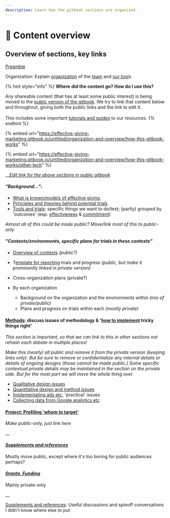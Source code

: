 ```yaml
---
description: Learn how the gitbook sections are organized.
---
```


# 📑 Content overview

## **Overview of sections, key links**

[Preamble](./)

Organization:   Explain [organization](sections-and-organization.md) of the [team](our-team-and-resources.md) and [our tool](https://github.com/daaronr/effective\_giving\_market\_testing/tree/76fd750340efe8794ed505cc87e8e0905ddeb98e/organization-and-overview/how-this-gitbook-works/README.md)s.&#x20;

{% hint style="info" %}
**Where** **did the content go? How do I use this?**

Any shareable content (that has at least some public interest)  is being moved to the [public version of the gitbook](https://effective-giving-marketing.gitbook.io/untitled/). We try to link that content below and throughout, giving both the public links and the link to edit it. \
\
This includes some important [tutorials and guides](broken-reference) to our resources.
{% endhint %}

{% embed url="https://effective-giving-marketing.gitbook.io/untitled/organization-and-overview/how-this-gitbook-works" %}

{% embed url="https://effective-giving-marketing.gitbook.io/untitled/organization-and-overview/how-this-gitbook-works/other-tech" %}

__[_Edit link for the above sections in public gitbook_](https://app.gitbook.com/s/a3YtWoUiYYfiEQrBNztC/supplements-references-tools-and-further-details/how-this-gitbook-works)_​_

#### _"Background...":_&#x20;

* [What is known/models of effective giving](broken-reference),
* [Principles and theories behind potential trials](broken-reference)
* [Tools and trials](broken-reference): specific things we want to do/test; (partly) grouped by 'outcomes' (esp. [effectiveness](broken-reference) & [commitment](broken-reference))

_Almost all of this could be made public? Move/link most of this to public-only_

#### _"Contexts/environments, specific plans for trials in these contexts"_

* [Overview of contexts](broken-reference) _(public?)_
* T[emplate for reporting](processes-and-procedures/trial-reporting-template/#concise-reporting-template) trials and progress (_public, but make it prominently linked in private version)_
* Cross-organization plans (private?)
*   By each organization

    * Background on the organization and the environments within _(mix of private/public)_
    * Plans and progress on trials within each _(mostly private)_



#### [Methods](organization-and-overview/broken-reference/): discuss issues of methodology & '[how to implement](https://github.com/daaronr/effective\_giving\_market\_testing/tree/76fd750340efe8794ed505cc87e8e0905ddeb98e/contexts-and-environments-for-testing/implementation-and-collecting-data-issues/README.md) tricky things right'

_This section is important, so that we can link to this in other sections not rehash each debate in multiple places!_

_Make this (nearly) all public and remove it from the private version (keeping links only).  But be sure to remove or confidentialize any internal details or details of ongoing designs_ _(those cannot be made public.)  Some specific contextual private details may be maintained in the section on the private side.  But for the most part we will move the whole thing over._&#x20;

* [Qualitative design issues](core-knowledge-base/research-design-and-methodology/qualitative-design-issues.md)
* [Quantitative design and method issues](core-knowledge-base/research-design-and-methodology/experimental-design-methods-issues/)
* [Implementating ads etc](core-knowledge-base/marketing-implementation-and-practical-tips/implementation-and-collecting-data-issues/), 'practical' issues
* [Collecting data from Google analytics etc](core-knowledge-base/marketing-implementation-and-practical-tips/collecting-data-trial-outcomes/)

#### [Project: Profiling 'whom to target'](broken-reference)

_Make public-only, just link here_

__

#### __[_Supplements and references_](sections-and-organization.md#undefined)__

Mostly move public, except where it's too boring for public audiences perhaps?

#### __[_Grants, Funding_](sections-and-organization.md#grants-funding)__

Mainly private-only

__

[Supplements and references](organization-and-overview/broken-reference/): Useful discussions and spinoff conversations I didn't know where else to put
